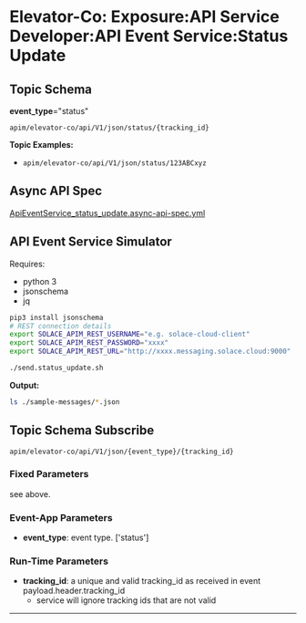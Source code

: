 # Elevator-Co: Exposure:API Service Developer:API Event Service:Status Update

## Topic Schema

**event_type**="status"

`apim/elevator-co/api/V1/json/status/{tracking_id}`

**Topic Examples:**
- `apim/elevator-co/api/V1/json/status/123ABCxyz`

## Async API Spec

[ApiEventService_status_update.async-api-spec.yml](./ApiEventService_status_update.async-api-spec.yml)


## API Event Service Simulator

Requires:
- python 3
- jsonschema
- jq


````bash
pip3 install jsonschema
# REST connection details
export SOLACE_APIM_REST_USERNAME="e.g. solace-cloud-client"
export SOLACE_APIM_REST_PASSWORD="xxxx"
export SOLACE_APIM_REST_URL="http://xxxx.messaging.solace.cloud:9000"

./send.status_update.sh
````

**Output:**
````bash
ls ./sample-messages/*.json
````

## Topic Schema Subscribe

`apim/elevator-co/api/V1/json/{event_type}/{tracking_id}`

### Fixed Parameters
see above.

### Event-App Parameters

  - **event_type**: event type. ['status']

### Run-Time Parameters

  - **tracking_id**: a unique and valid tracking_id as received in event payload.header.tracking_id
    - service will ignore tracking ids that are not valid


---
